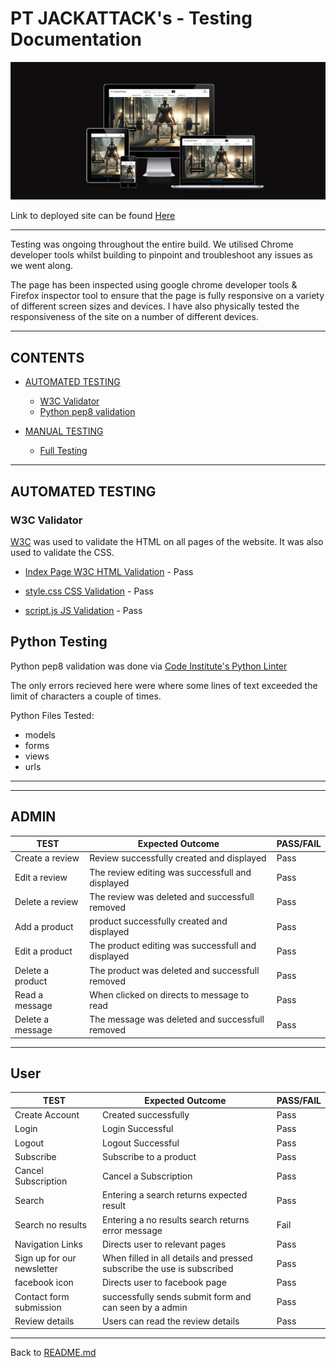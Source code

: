 # PT JACKATTACK's - Testing Documentation

![PT JACKATTACK](media/I-am-responsive.png)

Link to deployed site can be found [Here](https://pt-pp-p-5-acaa98cb0828.herokuapp.com/)

---

Testing was ongoing throughout the entire build. We utilised Chrome developer tools whilst building to pinpoint and troubleshoot any issues as we went along.

The page has been inspected using google chrome developer tools & Firefox inspector tool to ensure that the page is fully responsive on a variety of different screen sizes and devices. I have also physically tested the responsiveness of the site on a number of different devices.

---

## CONTENTS

* [AUTOMATED TESTING](#AUTOMATED-TESTING)
  * [W3C Validator](#W3C-Validator)
  * [Python pep8 validation](#python-testing)

* [MANUAL TESTING](#MANUAL-TESTING)
  * [Full Testing](#Full-Testing)

---

## AUTOMATED TESTING

### W3C Validator

[W3C](https://validator.w3.org/) was used to validate the HTML on all pages of the website. It was also used to validate the CSS.

* [Index Page W3C HTML Validation](https://validator.w3.org/nu/#textarea) - Pass

* [style.css CSS Validation](https://jigsaw.w3.org/css-validator/validator) - Pass

* [script.js JS Validation](https://jshint.com/) - Pass


## Python Testing

Python pep8 validation was done via [Code Institute's Python Linter](https://pep8ci.herokuapp.com/)

The only errors recieved here were where some lines of text exceeded the limit of characters a couple of times.

Python Files Tested:

- models
- forms
- views
- urls

___

___

## ADMIN

| TEST | Expected Outcome | PASS/FAIL|
| --- | --- | --- |
| Create a review | Review successfully created and displayed | Pass |
| Edit a review | The review editing was successfull and displayed | Pass |
| Delete a review | The review was deleted and successfull removed | Pass |
| Add a product | product successfully created and displayed | Pass |
| Edit a product | The product editing was successfull and displayed | Pass |
| Delete a product | The product was deleted and successfull removed | Pass |
| Read a message | When clicked on directs to message to read | Pass |
| Delete a message | The message was deleted and successfull removed | Pass |

--- 

## User

| TEST | Expected Outcome | PASS/FAIL|
| --- | --- | --- |
| Create Account | Created successfully | Pass |
| Login | Login Successful | Pass |
| Logout | Logout Successful | Pass |
| Subscribe | Subscribe to a product | Pass |
| Cancel Subscription | Cancel a Subscription | Pass |
| Search | Entering a search returns expected result | Pass |
| Search no results | Entering a no results search returns error message | Fail |
| Navigation Links | Directs user to relevant pages | Pass |
| Sign up for our newsletter | When filled in all details and pressed subscribe the use is subscribed | Pass |
| facebook icon	 | Directs user to facebook page | Pass |
| Contact form submission | successfully sends submit form and can seen by a admin | Pass |
| Review details | Users can read the review details | Pass |

---

Back to [README.md](README.md)